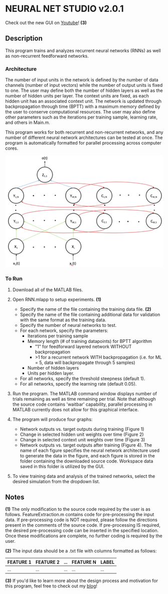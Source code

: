 # NEURAL NET STUDIO v2.0.1

Check out the new GUI on [Youtube](https://www.youtube.com/watch?v=WBxCHDFzexQ)! **(3)**

## Description
This program trains and analyzes recurrent neural networks (RNNs) as well as non-recurrent feedforward networks.

### Architecture
The number of input units in the network is defined by the number of data channels (number of input vectors) while the number of output units is fixed to one. The user may define both the number of hidden layers as well as the number of hidden units per layer. The context units are fixed, as each hidden unit has an associated context unit. The network is updated through backpropagation through time (BPTT) with a maximum memory defined by the user to conserve computational resources. The user may also define other parameters such as the iterations per training sample, learning rate, and others in Main.m.

This program works for both recurrent and non-recurrent networks, and any number of different neural network architectures can be tested at once. The program is automatically formatted for parallel processing across computer cores.

![Recurrent Neural Network Architecture](RNN.png)

### To Run
1. Download all of the MATLAB files.

2. Open RNN.mlapp to setup experiments. **(1)**
	- Specify the name of the file containing the training data file. **(2)**
	- Specify the name of the file containing additional data for validation with the same format as the training data.
	- Specify the number of neural networks to test.
	- For each network, specify the parameters:
		- Iterations per training sample
		- Memory length (# of training datapoints) for BPTT algorithm
			- "1" for feedforward layered network WITHOUT backpropagation
			- \>1 for a recurrent network WITH backpropagation
			(i.e. for ML = 5, data will backpropagate through 5 samples)
		- Number of hidden layers
		- Units per hidden layer.
	- For all networks, specify the threshold steepness (default 1).
	- For all networks, specify the learning rate (default 0.05).

3. Run the program. The MATLAB command window displays number of trials remaining as well as time remaining per trial. Note that although the source code contains 'waitbar' capability, parallel processing in MATLAB currently does not allow for this graphical interface.

4. The program will produce four graphs:
	- Network outputs vs. target outputs during training (Figure 1)
	- Change in selected hidden unit weights over time (Figure 2)
	- Change in selected context unit weights over time (Figure 3)
	- Network outputs vs. target outputs after training (Figure 4).
The name of each figure specifies the neural network architecture used to generate the data in the figure, and each figure is stored in the folder containing the downloaded source code. Workspace data saved in this folder is utilized by the GUI.

5. To view training data and analysis of the trained networks, select the desired simulation from the dropdown list.

## Notes
**(1)** The only modification to the source code required by the user is as follows. FeatureExtraction.m contains code for pre-processing the input data. If pre-processing code is NOT required, please follow the directions present in the comments of the source code. If pre-processing IS required, the desired pre-processing code can be inserted in the specified location. Once these modifications are complete, no further coding is required by the user.

**(2)** The input data should be a .txt file with columns formatted as follows:

FEATURE 1 | FEATURE 2 | ... | FEATURE N | LABEL
----------|-----------|-----|-----------|------
... | ... | ... | ... | ...

**(3)** If you'd like to learn more about the design process and motivation for this program, feel free to check out my [blog](https://www.jonzia.me/projects/neural-net-studio)!
